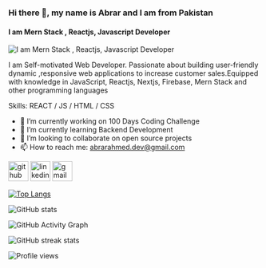 ### Hi there 👋, my name is Abrar and I am from Pakistan 
#### I am Mern Stack , Reactjs, Javascript Developer
![I am Mern Stack , Reactjs, Javascript Developer](https://i.postimg.cc/rp5w7ZCn/Blue-and-White-Architect-Linked-In-Banner-1.png)

I am Self-motivated Web Developer. Passionate about building user-friendly dynamic ,responsive web applications to increase customer sales.Equipped with knowledge in JavaScript, Reactjs, Nextjs, Firebase, Mern Stack and other programming languages

Skills:  REACT / JS / HTML / CSS

- 🔭 I’m currently working on 100 Days Coding Challenge 
- 🌱 I’m currently learning Backend Development 
- 👯 I’m looking to collaborate on open source projects 
- 📫 How to reach me: abrarahmed.dev@gmail.com 


[<img src='https://cdn.jsdelivr.net/npm/simple-icons@3.0.1/icons/github.svg' alt='github' height='40'>](https://github.com/github.com/abrar-11)  [<img src='https://cdn.jsdelivr.net/npm/simple-icons@3.0.1/icons/linkedin.svg' alt='linkedin' height='40'>](https://www.linkedin.com/in/www.linkedin.com/in/abrar-ahmed-dev/)  [<img src='https://cdn.jsdelivr.net/npm/simple-icons@3.0.1/icons/gmail.svg' alt='gmail' height='40'>](abrarahmed.dev@gmail.com)  

[![Top Langs](https://github-readme-stats.vercel.app/api/top-langs/?username=github.com/abrar-11)](https://github.com/anuraghazra/github-readme-stats)

![GitHub stats](https://github-readme-stats.vercel.app/api?username=github.com/abrar-11&show_icons=true)  

![GitHub Activity Graph](https://activity-graph.herokuapp.com/graph?username=github.com/abrar-11)  

![GitHub streak stats](https://github-readme-streak-stats.herokuapp.com/?user=github.com/abrar-11)  

![Profile views](https://gpvc.arturio.dev/github.com/abrar-11)  
